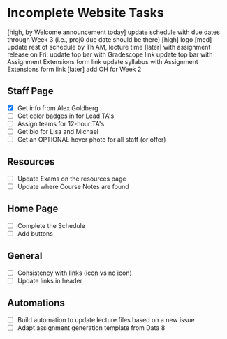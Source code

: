 # Incomplete Website Tasks

[high, by Welcome announcement today] update schedule with due dates through Week 3 (i.e., proj0 due date should be there)
[high] logo
[med] update rest of schedule by Th AM, lecture time
[later] with assignment release on Fri:
update top bar with Gradescope link
update top bar with Assignment Extensions form link
update syllabus with Assignment Extensions form link
[later] add OH for Week 2


## Staff Page

- [X] Get info from Alex Goldberg
- [ ] Get color badges in for Lead TA's
- [ ] Assign teams for 12-hour TA's
- [ ] Get bio for Lisa and Michael
- [ ] Get an OPTIONAL hover photo for all staff (or offer)

## Resources

- [ ] Update Exams on the resources page
- [ ] Update where Course Notes are found

## Home Page

- [ ] Complete the Schedule
- [ ] Add buttons

## General

- [ ] Consistency with links (icon vs no icon)
- [ ] Update links in header

## Automations

- [ ] Build automation to update lecture files based on a new issue
- [ ] Adapt assignment generation template from Data 8
